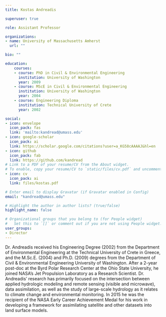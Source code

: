 ```yaml
---
title: Kostas Andreadis

superuser: true

role: Assistant Professor

organizations:
- name: University of Massachusetts Amherst
  url: ""

bio: ""

education:
    courses:
    - course: PhD in Civil & Environmental Engineering
      institution: University of Washington
      year: 2009
    - course: MScE in Civil & Environmental Engineering
      institution: University of Washington
      year: 2004
    - course: Engineering Diploma
      institution: Technical University of Crete
      year: 2002

social:
- icon: envelope
  icon_pack: fas
  link: 'mailto:kandread@umass.edu'
- icon: google-scholar
  icon_pack: ai
  link: https://scholar.google.com/citations?user=a_KG58cAAAAJ&hl=en
- icon: github
  icon_pack: fab
  link: https://github.com/kandread
# Link to a PDF of your resume/CV from the About widget.
# To enable, copy your resume/CV to `static/files/cv.pdf` and uncomment the lines below.
- icon: cv
  icon_pack: ai
  link: files/kostas.pdf

# Enter email to display Gravatar (if Gravatar enabled in Config)
email: "kandread@umass.edu"

# Highlight the author in author lists? (true/false)
highlight_name: false

# Organizational groups that you belong to (for People widget)
#   Set this to `[]` or comment out if you are not using People widget.
user_groups:
- Director
---
```


Dr. Andreadis received his Engineering Degree (2002) from the Department of Environmental Engineering at the Technical University of Crete in Greece, and the M.Sc.E. (2004) and Ph.D. (2009) degrees from the Department of Civil & Environmental Engineering University of Washington. After a 2-year post-doc at the Byrd Polar Research Center at the Ohio State University, he joined NASA’s Jet Propulsion Laboratory as a Research Scientist. Dr. Andreadis’ research has primarily focused on the intersection between applied hydrologic modeling and remote sensing (visible and microwave), data assimilation, as well as the study of large-scale hydrology as it relates to climate change and environmental monitoring. In 2015 he was the recipient of the NASA Early Career Achievement Medal for his work in developing a framework for assimilating satellite and other datasets into land surface models.
